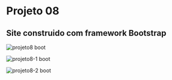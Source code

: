 # Projeto 08

## Site construido com framework Bootstrap

![projeto8 boot](https://user-images.githubusercontent.com/59376552/75191337-e168a600-5730-11ea-9f09-7b7fab851f87.PNG)

![projeto8-1 boot](https://user-images.githubusercontent.com/59376552/75191345-e4fc2d00-5730-11ea-9edf-c719dcee68af.PNG)

![projeto8-2 boot](https://user-images.githubusercontent.com/59376552/75191346-e594c380-5730-11ea-8aa0-490cb3170636.PNG)
